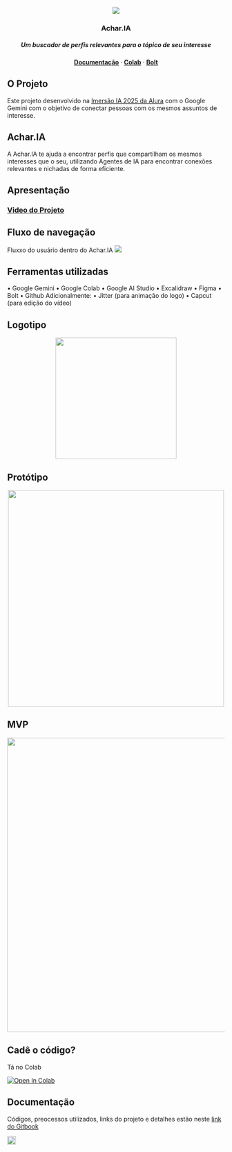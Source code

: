 <p align="center">
    <img src="https://beatrizs-organization-4.gitbook.io/~gitbook/image?url=https%3A%2F%2F490387620-files.gitbook.io%2F%7E%2Ffiles%2Fv0%2Fb%2Fgitbook-x-prod.appspot.com%2Fo%2Fspaces%252FCeFymnfuswlln8D9SYQD%252Fuploads%252FeyAu9cV9x9xeVqJnB9kF%252FLogo_1F2937.png%3Falt%3Dmedia%26token%3D047dc0cd-d03d-403b-8251-b03efa13ff86&width=400&dpr=3&quality=100&sign=c4c266b3&sv=2">
    <h3 align="center">Achar.IA</h3>
    <h5 align="center">Um buscador de perfis relevantes para o tópico de seu interesse</h5>
  </a>
</p>
<p align="center">
  <a href="https://beatrizs-organization-4.gitbook.io/achar.ia/"><strong>Documentação</strong></a> ·
  <a href="https://colab.research.google.com/github/biarox/FitText.js/blob/master/Projeto_Achar_IA.ipynb"><strong>Colab</strong></a> ·
  <a href="https://bolt.new/~/sb1-b27wm7ev"><strong>Bolt</strong></a>
</p>
<p>
  
## O Projeto

<p>Este projeto desenvolvido na <a href="https://www.alura.com.br/imersao-ia-google-gemini-ii">Imersão IA 2025 da Alura</a>  com o Google Gemini com o objetivo de conectar pessoas com os mesmos assuntos de interesse.</p>

## Achar.IA

A Achar.IA te ajuda a encontrar perfis que compartilham os mesmos interesses que o seu, utilizando Agentes de IA para encontrar conexões relevantes e nichadas de forma eficiente.

## Apresentação

### [Video do Projeto](https://youtu.be/FGUPrQPyDPk)

 
## Fluxo de navegação

Fluxxo do usuário dentro do Achar.IA
 <img src="https://beatrizs-organization-4.gitbook.io/~gitbook/image?url=https%3A%2F%2F490387620-files.gitbook.io%2F%7E%2Ffiles%2Fv0%2Fb%2Fgitbook-x-prod.appspot.com%2Fo%2Fspaces%252FCeFymnfuswlln8D9SYQD%252Fuploads%252FbQKh0J1SyHLt9GwqjMNb%252Ffluxo.png%3Falt%3Dmedia%26token%3D07d1ae7d-f821-48c0-a6a4-abdcacf7151a&width=400&dpr=3&quality=100&sign=1fef9763&sv=2">

## Ferramentas utilizadas

• Google Gemini
• Google Colab
• Google AI Studio
• Excalidraw
• Figma
• Bolt
• Github
Adicionalmente:
• Jitter (para animação do logo)
• Capcut (para edição do vídeo)

## Logotipo

<p align="center">
<img src="https://beatrizs-organization-4.gitbook.io/~gitbook/image?url=https%3A%2F%2F490387620-files.gitbook.io%2F%7E%2Ffiles%2Fv0%2Fb%2Fgitbook-x-prod.appspot.com%2Fo%2Fspaces%252FCeFymnfuswlln8D9SYQD%252Fuploads%252Fvqksmcz28uFQbVTlHJ7Z%252FLogo.png%3Falt%3Dmedia%26token%3De344f80d-eace-4fec-9911-261b78e6f10e&width=400&dpr=3&quality=100&sign=7ada7d63&sv=2" width="280">
</p>

## Protótipo

<p align="center">
<img src="https://www.gitbook.com/cdn-cgi/image/dpr=2,width=760,onerror=redirect,format=auto/https%3A%2F%2Ffiles.gitbook.com%2Fv0%2Fb%2Fgitbook-x-prod.appspot.com%2Fo%2Fspaces%252FCeFymnfuswlln8D9SYQD%252Fuploads%252FzZOog8ay6pAdN91DMHJQ%252Fprototipo.gif%3Falt%3Dmedia%26token%3D21a0509b-8cf3-4a60-b79c-b80513dcc31e" width="500">
</p>

## MVP

<p align="center">
<img src="https://beatrizs-organization-4.gitbook.io/~gitbook/image?url=https%3A%2F%2F490387620-files.gitbook.io%2F%7E%2Ffiles%2Fv0%2Fb%2Fgitbook-x-prod.appspot.com%2Fo%2Fspaces%252FCeFymnfuswlln8D9SYQD%252Fuploads%252FsDRGQ5T2RagcGtsrT25q%252FGrava%25C3%25A7%25C3%25A3o%2520de%2520Tela%25202025-05-16%2520232850.gif%3Falt%3Dmedia%26token%3D9a30ff1d-49f7-4946-b824-52a371f7e026&width=400&dpr=3&quality=100&sign=10f3c24f&sv=2" width="680">
</p>

## Cadê o código?

<p>Tá no Colab</p> 

<a href="https://colab.research.google.com/github/biarox/FitText.js/blob/master/Projeto_Achar_IA.ipynb" target="_parent"><img src="https://colab.research.google.com/assets/colab-badge.svg" alt="Open In Colab"></a>

## Documentação

<p>Códigos, preocessos utilizados, links do projeto e detalhes estão neste
<a href="https://beatrizs-organization-4.gitbook.io/achar.ia/">link do Gitbook</a>


<p><img src="https://media.tenor.com/0-M-_QQY4eQAAAAj/pixel-heart.gif" width="20">
</p>
